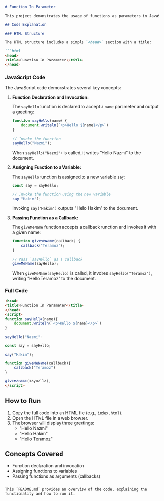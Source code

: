 ```markdown
# Function In Parameter

This project demonstrates the usage of functions as parameters in JavaScript. It covers how functions can be assigned to variables, passed as arguments, and invoked using callbacks.

## Code Explanation

### HTML Structure

The HTML structure includes a simple `<head>` section with a title:

```html
<head>
<title>Function In Parameter</title>
</head>
```

### JavaScript Code

The JavaScript code demonstrates several key concepts:

1. **Function Declaration and Invocation:**

   The `sayHello` function is declared to accept a `name` parameter and output a greeting:

   ```javascript
   function sayHello(name) {
       document.writeln(`<p>Hello ${name}</p>`)
   }

   // Invoke the function
   sayHello("Nazmi");
   ```

   When `sayHello("Nazmi")` is called, it writes "Hello Nazmi" to the document.

2. **Assigning Function to a Variable:**

   The `sayHello` function is assigned to a new variable `say`:

   ```javascript
   const say = sayHello;

   // Invoke the function using the new variable
   say("Hakim");
   ```

   Invoking `say("Hakim")` outputs "Hello Hakim" to the document.

3. **Passing Function as a Callback:**

   The `giveMeName` function accepts a callback function and invokes it with a given name:

   ```javascript
   function giveMeName(callback) {
       callback("Teramoz");
   }

   // Pass `sayHello` as a callback
   giveMeName(sayHello);
   ```

   When `giveMeName(sayHello)` is called, it invokes `sayHello("Teramoz")`, writing "Hello Teramoz" to the document.

### Full Code

```html
<head>
<title>Function In Parameter</title>
</head>
<script>
function sayHello(name){
    document.writeln(`<p>Hello ${name}</p>`)
}

sayHello("Nazmi")

const say = sayHello;

say("Hakim");

function giveMeName(callback){
    callback("Teramoz")
}

giveMeName(sayHello);
</script>
```

## How to Run

1. Copy the full code into an HTML file (e.g., `index.html`).
2. Open the HTML file in a web browser.
3. The browser will display three greetings:
   - "Hello Nazmi"
   - "Hello Hakim"
   - "Hello Teramoz"

## Concepts Covered

- Function declaration and invocation
- Assigning functions to variables
- Passing functions as arguments (callbacks)
```

This `README.md` provides an overview of the code, explaining the functionality and how to run it.
